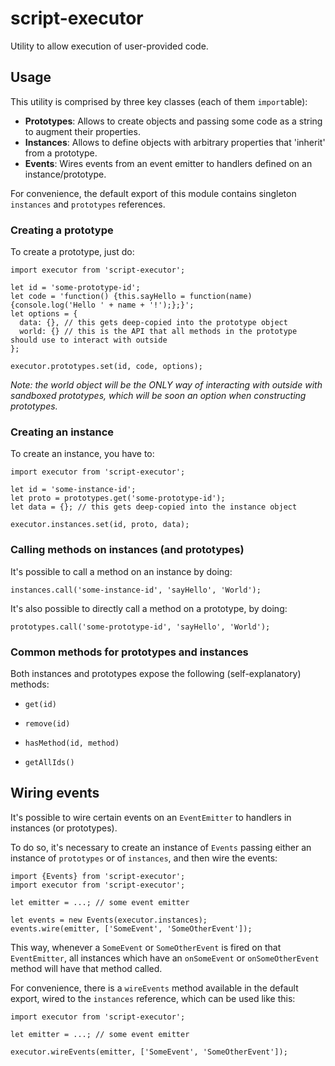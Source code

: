 # script-executor
Utility to allow execution of user-provided code.

## Usage
This utility is comprised by three key classes (each of them `import`able):
- **Prototypes**: Allows to create objects and passing some code as a string to augment their properties.
- **Instances**: Allows to define objects with arbitrary properties that 'inherit' from a prototype.
- **Events**: Wires events from an event emitter to handlers defined on an instance/prototype.

For convenience, the default export of this module contains singleton `instances` and `prototypes` references.

### Creating a prototype
To create a prototype, just do:

```
import executor from 'script-executor';

let id = 'some-prototype-id';
let code = 'function() {this.sayHello = function(name){console.log('Hello ' + name + '!');};}';
let options = {
  data: {}, // this gets deep-copied into the prototype object
  world: {} // this is the API that all methods in the prototype should use to interact with outside
};

executor.prototypes.set(id, code, options);
```

*Note: the world object will be the ONLY way of interacting with outside with sandboxed prototypes, which will be soon an option when constructing prototypes.*

### Creating an instance
To create an instance, you have to:

```
import executor from 'script-executor';

let id = 'some-instance-id';
let proto = prototypes.get('some-prototype-id');
let data = {}; // this gets deep-copied into the instance object

executor.instances.set(id, proto, data);
```

### Calling methods on instances (and prototypes)
It's possible to call a method on an instance by doing:

```
instances.call('some-instance-id', 'sayHello', 'World');
```

It's also possible to directly call a method on a prototype, by doing:
```
prototypes.call('some-prototype-id', 'sayHello', 'World');
```

### Common methods for prototypes and instances
Both instances and prototypes expose the following (self-explanatory) methods:

- `get(id)`

- `remove(id)`

- `hasMethod(id, method)`

- `getAllIds()`

## Wiring events
It's possible to wire certain events on an `EventEmitter` to handlers in instances (or prototypes).

To do so, it's necessary to create an instance of `Events` passing either an instance of `prototypes` or of `instances`, and then wire the events:

```
import {Events} from 'script-executor';
import executor from 'script-executor';

let emitter = ...; // some event emitter

let events = new Events(executor.instances);
events.wire(emitter, ['SomeEvent', 'SomeOtherEvent']);
```

This way, whenever a `SomeEvent` or `SomeOtherEvent` is fired on that `EventEmitter`, all instances which have an `onSomeEvent` or `onSomeOtherEvent` method will have that method called.

For convenience, there is a `wireEvents` method available in the default export, wired to the `instances` reference, which can be used like this:

```
import executor from 'script-executor';

let emitter = ...; // some event emitter

executor.wireEvents(emitter, ['SomeEvent', 'SomeOtherEvent']);
```
